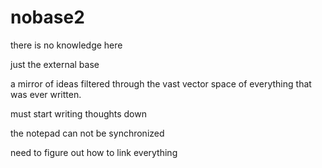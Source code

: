 # nobase2
there is no knowledge here

just the external base

a mirror of ideas filtered through the vast vector space of everything that was ever written.

must start writing thoughts down

the notepad can not be synchronized

need to figure out how to link everything
